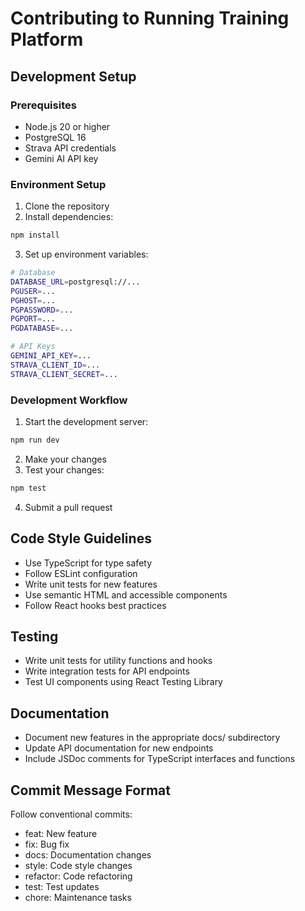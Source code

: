 # Contributing to Running Training Platform

## Development Setup

### Prerequisites
- Node.js 20 or higher
- PostgreSQL 16
- Strava API credentials
- Gemini AI API key

### Environment Setup
1. Clone the repository
2. Install dependencies:
```bash
npm install
```

3. Set up environment variables:
```bash
# Database
DATABASE_URL=postgresql://...
PGUSER=...
PGHOST=...
PGPASSWORD=...
PGPORT=...
PGDATABASE=...

# API Keys
GEMINI_API_KEY=...
STRAVA_CLIENT_ID=...
STRAVA_CLIENT_SECRET=...
```

### Development Workflow
1. Start the development server:
```bash
npm run dev
```

2. Make your changes
3. Test your changes:
```bash
npm test
```

4. Submit a pull request

## Code Style Guidelines
- Use TypeScript for type safety
- Follow ESLint configuration
- Write unit tests for new features
- Use semantic HTML and accessible components
- Follow React hooks best practices

## Testing
- Write unit tests for utility functions and hooks
- Write integration tests for API endpoints
- Test UI components using React Testing Library

## Documentation
- Document new features in the appropriate docs/ subdirectory
- Update API documentation for new endpoints
- Include JSDoc comments for TypeScript interfaces and functions

## Commit Message Format
Follow conventional commits:
- feat: New feature
- fix: Bug fix
- docs: Documentation changes
- style: Code style changes
- refactor: Code refactoring
- test: Test updates
- chore: Maintenance tasks
